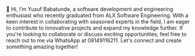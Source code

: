 👋 Hi, I’m Yusuf Babatunde, a software development and engineering enthusiast who recently graduated from ALX Software Engineering. With a keen interest in collaborating with seasoned experts in the field, I am eager to contribute to innovative projects and expand my knowledge further. If you're looking to collaborate or discuss exciting opportunities, feel free to reach out to me via WhatsApp at 08149116211. Let's connect and create something amazing together!

<!---
Boy2700/Boy2700 is a ✨ special ✨ repository because its `README.md` (this file) appears on your GitHub profile.
You can click the Preview link to take a look at your changes.
--->
